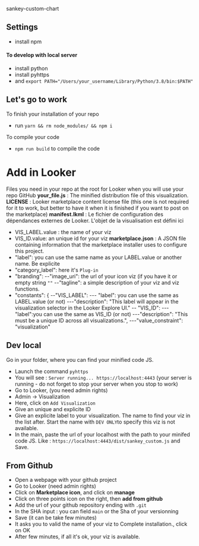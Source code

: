 sankey-custom-chart

## Settings
- install npm

#### To develop with local server
- install python
- install pyhttps 
- and `export PATH="/Users/your_username/Library/Python/3.8/bin:$PATH"`

## Let's go to work
To finish your installation of your repo
- run `yarn && rm node_modules/ && npm i`

To compile your code
- `npm run build` to compile the code


# Add in Looker

Files you need in your repo at the root for Looker when you will use your repo GitHub
**your_file.js** : The minified distribution file of this visualization.
**LICENSE** : Looker marketplace content license file (this one is not required for it to work, but better to have it when it is finished if you want to post on the marketplace)
**manifest.lkml** : Le fichier de configuration des dépendances externes de Looker. L'objet de la visualisation est défini ici
- VIS_LABEL.value : the name of your viz
- VIS_ID.value: an unique id for your viz
**marketplace.json** :  A JSON file containing information that the marketplace installer uses to configure this project.
- "label": you can use the same name as your LABEL.value or another name. Be explicite
- "category_label": here it's `Plug-in`
- "branding": 
--"image_uri": the url of your icon viz (if you have it or empty string `""`
--"tagline": a simple description of your viz and viz functions.
- "constants": {
--"VIS_LABEL":
--- "label": you can use the same as LABEL.value (or not)
---"description": "This label will appear in the visualization selector in the Looker Explore UI."
-- "VIS_ID":
---"label":you can use the same as VIS_ID (or not)
---"description": "This must be a unique ID across all visualizations.",
---"value_constraint": "visualization"

## Dev local

Go in your folder, where you can find your minified code JS.
- Launch the command `pyhttps`
- You will see : `Server running... https://localhost:4443` (your server is running - do not forget to stop your server when you stop to work)
- Go to Looker, (you need admin rights)
- Admin -> Visualization
- Here, click on `Add Visualization`
- Give an unique and explicite ID
- Give an explicite label to your visualization. The name to find your viz in the list after. Start the name with `DEV ONLY`to specify this viz is not available.
- In the main, paste the url of your localhost with the path to your minifed code JS. Like : `https://localhost:4443/dist/sankey_custom.js` and Save.


## From Github

- Open a webpage with your github project
- Go to Looker (need admin rights)
- Click on **Marketplace icon**, and click on **manage**
- Click on three points icon on the right, then **add from github**
- Add the url of your github repository ending with `.git`
- In the SHA input : you can field `main` or the Sha of your versionning
- Save (it can be take few minutes)
- It asks you to valid the name of your viz to Complete installation., click on OK
- After few minutes, if all it's ok, your viz is available.
